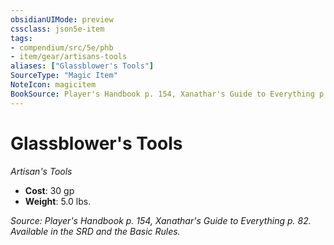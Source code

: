 ```yaml
---
obsidianUIMode: preview
cssclass: json5e-item
tags:
- compendium/src/5e/phb
- item/gear/artisans-tools
aliases: ["Glassblower's Tools"]
SourceType: "Magic Item"
NoteIcon: magicitem
BookSource: Player's Handbook p. 154, Xanathar's Guide to Everything p. 82. Available in the SRD and the Basic Rules.
---
```

# Glassblower's Tools
*Artisan's Tools*  

- **Cost**: 30 gp
- **Weight**: 5.0 lbs.

*Source: Player's Handbook p. 154, Xanathar's Guide to Everything p. 82. Available in the SRD and the Basic Rules.*